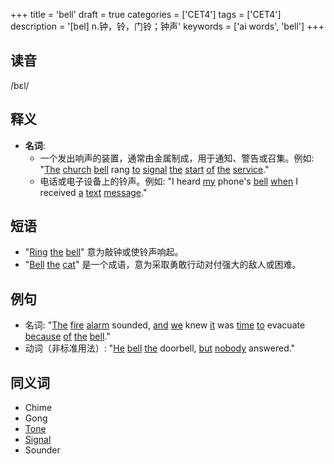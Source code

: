 +++
title = 'bell'
draft = true
categories = ['CET4']
tags = ['CET4']
description = '[bel] n.钟，铃，门铃；钟声'
keywords = ['ai words', 'bell']
+++

## 读音
/bɛl/

## 释义
- **名词**:
  - 一个发出响声的装置，通常由金属制成，用于通知、警告或召集。例如: "[The](/post/the/) [church](/post/church/) [bell](/post/bell/) rang [to](/post/to/) [signal](/post/signal/) [the](/post/the/) [start](/post/start/) [of](/post/of/) [the](/post/the/) [service](/post/service/)."
  - 电话或电子设备上的铃声。例如: "I heard [my](/post/my/) phone's [bell](/post/bell/) [when](/post/when/) I received [a](/post/a/) [text](/post/text/) [message](/post/message/)."

## 短语
- "[Ring](/post/ring/) [the](/post/the/) [bell](/post/bell/)" 意为敲钟或使铃声响起。
- "[Bell](/post/bell/) [the](/post/the/) [cat](/post/cat/)" 是一个成语，意为采取勇敢行动对付强大的敌人或困难。

## 例句
- 名词: "[The](/post/the/) [fire](/post/fire/) [alarm](/post/alarm/) sounded, [and](/post/and/) [we](/post/we/) knew [it](/post/it/) was [time](/post/time/) [to](/post/to/) evacuate [because](/post/because/) [of](/post/of/) [the](/post/the/) [bell](/post/bell/)."
- 动词（非标准用法）: "[He](/post/he/) [bell](/post/bell/) [the](/post/the/) doorbell, [but](/post/but/) [nobody](/post/nobody/) answered."

## 同义词
- Chime
- Gong
- [Tone](/post/tone/)
- [Signal](/post/signal/)
- Sounder
